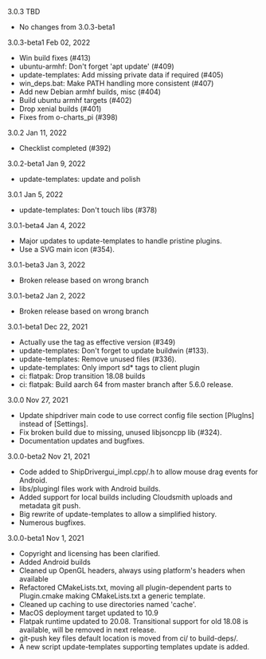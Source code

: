 3.0.3 TBD
* No changes from 3.0.3-beta1

3.0.3-beta1 Feb 02, 2022
* Win build fixes (#413)
* ubuntu-armhf: Don't forget 'apt update' (#409)
* update-templates: Add missing private data if required (#405)
* win_deps.bat: Make PATH handling more consistent (#407)
* Add new Debian armhf builds, misc (#404)
* Build ubuntu armhf targets (#402)
* Drop xenial builds (#401)
* Fixes from o-charts_pi (#398)      

3.0.2 Jan 11, 2022
* Checklist completed (#392)

3.0.2-beta1 Jan 9, 2022
* update-templates: update and polish

3.0.1 Jan 5, 2022
* update-templates: Don't touch libs (#378)

3.0.1-beta4  Jan 4, 2022
* Major updates to update-templates to handle pristine plugins.
* Use a SVG main icon (#354).

3.0.1-beta3  Jan 3, 2022
* Broken release based on wrong branch

3.0.1-beta2  Jan 2, 2022
* Broken release based on wrong branch

3.0.1-beta1 Dec 22, 2021
* Actually use the tag as effective version (#349)
* update-templates: Don't forget to update buildwin (#133).
* update-templates: Remove unused files (#336).
* update-templates: Only import sd\* tags to client plugin
* ci: flatpak: Drop transition 18.08 builds
* ci: flatpak: Build aarch 64 from master branch after 5.6.0 release.

3.0.0 Nov 27, 2021

* Update shipdriver main code to use correct config file section
  [PlugIns] instead of [Settings].
* Fix broken build due to missing, unused libjsoncpp lib (#324).
* Documentation updates and bugfixes.

3.0.0-beta2   Nov 21, 2021

* Code added to ShipDrivergui_impl.cpp/.h to allow mouse drag
  events for Android.
* libs/plugingl files work with Android builds.
* Added support for local builds including Cloudsmith uploads and
  metadata git push.
* Big rewrite of update-templates to allow a simplified history.
* Numerous bugfixes.

3.0.0-beta1   Nov 1, 2021

* Copyright and licensing has been clarified.
* Added Android builds
* Cleaned up OpenGL headers, always using platform's headers when
  available
* Refactored CMakeLists.txt, moving all plugin-dependent parts to
  Plugin.cmake making CMakeLists.txt a generic template.
* Cleaned up caching to use directories named 'cache'.
* MacOS deployment target updated to 10.9
* Flatpak runtime updated to 20.08. Transitional support for old
  18.08 is available, will be removed in next release.
* git-push key files default location is moved from ci/ to build-deps/.
* A new script update-templates supporting templates update is added.

